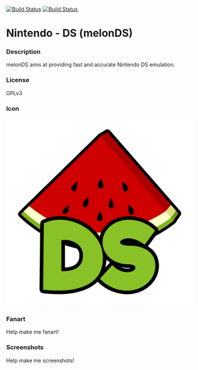[![Build Status](https://travis-ci.org/kodi-game/game.libretro.melonds.svg?branch=master)](https://travis-ci.org/kodi-game/game.libretro.melonds)
[![Build Status](https://ci.appveyor.com/api/projects/status/github/kodi-game/game.libretro.melonds?svg=true)](https://ci.appveyor.com/project/kodi-game/game-libretro-melonds)

# Nintendo - DS (melonDS)

### Description

melonDS aims at providing fast and accurate Nintendo DS emulation.

### License

GPLv3

### Icon

![Icon](game.libretro.melonds/resources/icon.png)

### Fanart

Help make me fanart!

### Screenshots

Help make me screenshots!
